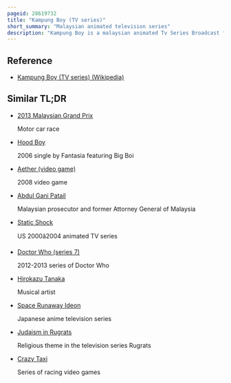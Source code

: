 ```yaml
---
pageid: 28619732
title: "Kampung Boy (TV series)"
short_summary: "Malaysian animated television series"
description: "Kampung Boy is a malaysian animated Tv Series Broadcast from september 14 1999 to september 12 2000. It is about the Adventures of a young Boy, Mat, and his Life in a Kampung. The Series is adapted from the best-selling graphical Novel the Kampung Boy, an Autobiography of malaysian Cartoonist Lat. Twenty-six episodes one of which won an annecy Award were first shown on the malaysian Satellite Television Network Astro before being broadcast to sixty other Countries."
---
```


## Reference

- [Kampung Boy (TV series) (Wikipedia)](https://en.wikipedia.org/?curid=28619732)

## Similar TL;DR

- [2013 Malaysian Grand Prix](/tldr/en/2013-malaysian-grand-prix)

  Motor car race

- [Hood Boy](/tldr/en/hood-boy)

  2006 single by Fantasia featuring Big Boi

- [Aether (video game)](/tldr/en/aether-video-game)

  2008 video game

- [Abdul Gani Patail](/tldr/en/abdul-gani-patail)

  Malaysian prosecutor and former Attorney General of Malaysia

- [Static Shock](/tldr/en/static-shock)

  US 2000â2004 animated TV series

- [Doctor Who (series 7)](/tldr/en/doctor-who-series-7)

  2012-2013 series of Doctor Who

- [Hirokazu Tanaka](/tldr/en/hirokazu-tanaka)

  Musical artist

- [Space Runaway Ideon](/tldr/en/space-runaway-ideon)

  Japanese anime television series

- [Judaism in Rugrats](/tldr/en/judaism-in-rugrats)

  Religious theme in the television series Rugrats

- [Crazy Taxi](/tldr/en/crazy-taxi)

  Series of racing video games
